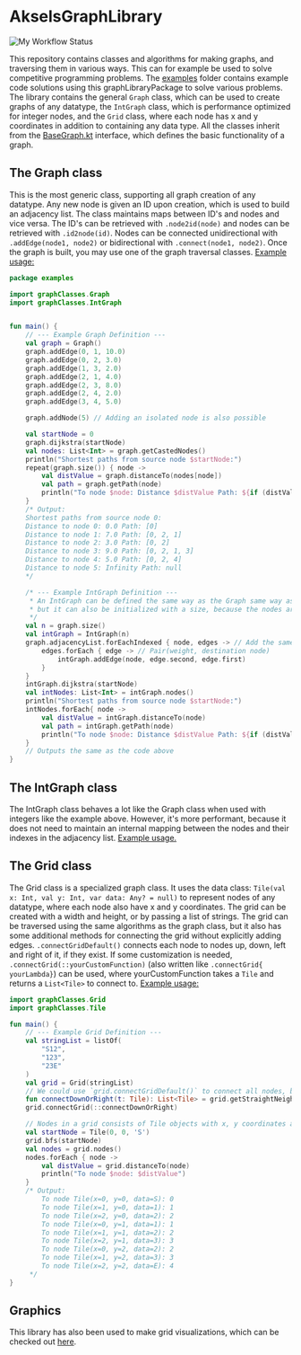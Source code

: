 # AkselsGraphLibrary

![My Workflow Status](https://github.com/Norskeaksel/AkselsGraphLibrary/actions/workflows/ci.yml/badge.svg)

This repository contains classes and algorithms for making graphs, and traversing them in various ways.
This can for example be used to solve competitive programming problems.
The [examples](src/main/kotlin/examples) folder contains example code solutions using this graphLibraryPackage to solve
various problems.
The library contains the general `Graph` class, which can be used to create graphs of any datatype,
the `IntGraph` class, which is performance optimized for integer nodes,
and the `Grid` class, where each node has x and y coordinates in addition to containing any data type.
All the classes inherit from the [BaseGraph.kt](src%2Fmain%2Fkotlin%2FgraphClasses%2FBaseGraph.kt) interface,
which defines the basic functionality of a graph.

## The Graph class

This is the most generic class, supporting all graph creation of any datatype. Any new node is given an ID upon
creation,
which is used to build an adjacency list. The class maintains maps between ID's and nodes and vice versa.
The ID's can be retrieved with `.node2id(node)` and nodes can be retrieved with `.id2node(id)`.
Nodes can be connected unidirectional with `.addEdge(node1, node2)` or bidirectional with `.connect(node1, node2)`.
Once the graph is built, you may use one of the graph traversal classes.
[Example usage:](src/main/kotlin/examples/GraphExample.kt)

```kotlin
package examples

import graphClasses.Graph
import graphClasses.IntGraph


fun main() {
    // --- Example Graph Definition ---
    val graph = Graph()
    graph.addEdge(0, 1, 10.0)
    graph.addEdge(0, 2, 3.0)
    graph.addEdge(1, 3, 2.0)
    graph.addEdge(2, 1, 4.0)
    graph.addEdge(2, 3, 8.0)
    graph.addEdge(2, 4, 2.0)
    graph.addEdge(3, 4, 5.0)

    graph.addNode(5) // Adding an isolated node is also possible

    val startNode = 0
    graph.dijkstra(startNode)
    val nodes: List<Int> = graph.getCastedNodes()
    println("Shortest paths from source node $startNode:")
    repeat(graph.size()) { node ->
        val distValue = graph.distanceTo(nodes[node])
        val path = graph.getPath(node)
        println("To node $node: Distance $distValue Path: ${if (distValue < Int.MAX_VALUE) path else null}")
    }
    /* Output:
    Shortest paths from source node 0:
    Distance to node 0: 0.0 Path: [0]
    Distance to node 1: 7.0 Path: [0, 2, 1]
    Distance to node 2: 3.0 Path: [0, 2]
    Distance to node 3: 9.0 Path: [0, 2, 1, 3]
    Distance to node 4: 5.0 Path: [0, 2, 4]
    Distance to node 5: Infinity Path: null
    */

    /* --- Example IntGraph Definition ---
     * An IntGraph can be defined the same way as the Graph same way as above,
     * but it can also be initialized with a size, because the nodes are integers values from 0 to n-1.
     */
    val n = graph.size()
    val intGraph = IntGraph(n)
    graph.adjacencyList.forEachIndexed { node, edges -> // Add the same edges as the above Graph
        edges.forEach { edge -> // Pair(weight, destination node)
            intGraph.addEdge(node, edge.second, edge.first)
        }
    }
    intGraph.dijkstra(startNode)
    val intNodes: List<Int> = intGraph.nodes()
    println("Shortest paths from source node $startNode:")
    intNodes.forEach{ node ->
        val distValue = intGraph.distanceTo(node)
        val path = intGraph.getPath(node)
        println("To node $node: Distance $distValue Path: ${if (distValue < Int.MAX_VALUE) path else null}")
    }
    // Outputs the same as the code above
}
```

## The IntGraph class

The IntGraph class behaves a lot like the Graph class when used with integers like the example above. However,
it's more performant, because it does not need to maintain an internal mapping between the nodes and their indexes in
the adjacency list.
[Example usage.](src/main/kotlin/examples/GraphExample.kt)

## The Grid class

The Grid class is a specialized graph class. It uses the data class:
```Tile(val x: Int, val y: Int, var data: Any? = null)```
to represent nodes of any datatype, where each node also have x and y coordinates.
The grid can be created with a width and height, or by passing a list of strings.
The grid can be traversed using the same algorithms as the graph class,
but it also has some additional methods for connecting the grid without explicitly adding
edges. `.connectGridDefault()` connects each node to nodes up, down, left and right of it, if they exist.
If some customization is needed, `.connectGrid(::yourCustomFunction)` (also written like `.connectGrid{ yourLambda}`)
can be used, where yourCustomFunction takes a `Tile` and returns a `List<Tile>` to connect
to. [Example usage:](src/main/kotlin/examples/GridExample.kt)

```kotlin
import graphClasses.Grid
import graphClasses.Tile

fun main() {
    // --- Example Grid Definition ---
    val stringList = listOf(
        "S12",
        "123",
        "23E"
    )
    val grid = Grid(stringList)
    // We could use `grid.connectGridDefault()` to connect all nodes, but let's define a custom connection instead.
    fun connectDownOrRight(t: Tile): List<Tile> = grid.getStraightNeighbours(t).filter { it.x >= t.x || it.y > t.y }
    grid.connectGrid(::connectDownOrRight)

    // Nodes in a grid consists of Tile objects with x, y coordinates and data
    val startNode = Tile(0, 0, 'S')
    grid.bfs(startNode)
    val nodes = grid.nodes()
    nodes.forEach { node ->
        val distValue = grid.distanceTo(node)
        println("To node $node: $distValue")
    }
    /* Output:
        To node Tile(x=0, y=0, data=S): 0
        To node Tile(x=1, y=0, data=1): 1
        To node Tile(x=2, y=0, data=2): 2
        To node Tile(x=0, y=1, data=1): 1
        To node Tile(x=1, y=1, data=2): 2
        To node Tile(x=2, y=1, data=3): 3
        To node Tile(x=0, y=2, data=2): 2
        To node Tile(x=1, y=2, data=3): 3
        To node Tile(x=2, y=2, data=E): 4
     */
}
```

## Graphics

This library has also been used to make grid visualizations, which can be checked
out [here](https://github.com/Norskeaksel/GridGraphics/).
